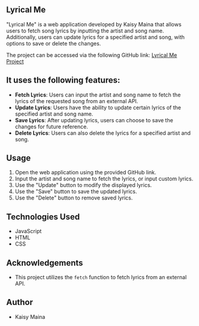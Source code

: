  ## Lyrical Me

"Lyrical Me" is a web application developed by Kaisy Maina that allows users to fetch song lyrics by inputting the artist and song name. Additionally, users can update lyrics for a specified artist and song, with options to save or delete the changes.

The project can be accessed via the following GitHub link: [Lyrical Me Project](https://github.com/Kaisymaina/phase1project)

## It uses the following features:
- **Fetch Lyrics**: Users can input the artist and song name to fetch the lyrics of the requested song from an external API.
- **Update Lyrics**: Users have the ability to update certain lyrics of the specified artist and song name.
- **Save Lyrics**: After updating lyrics, users can choose to save the changes for future reference.
- **Delete Lyrics**: Users can also delete the lyrics for a specified artist and song.

## Usage
1. Open the web application using the provided GitHub link.
2. Input the artist and song name to fetch the lyrics, or input custom lyrics.
3. Use the "Update" button to modify the displayed lyrics.
4. Use the "Save" button to save the updated lyrics.
5. Use the "Delete" button to remove saved lyrics.

## Technologies Used
- JavaScript
- HTML
- CSS

## Acknowledgements
- This project utilizes the `fetch` function to fetch lyrics from an external API.

## Author
- Kaisy Maina

